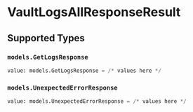 # VaultLogsAllResponseResult


## Supported Types

### `models.GetLogsResponse`

```python
value: models.GetLogsResponse = /* values here */
```

### `models.UnexpectedErrorResponse`

```python
value: models.UnexpectedErrorResponse = /* values here */
```

